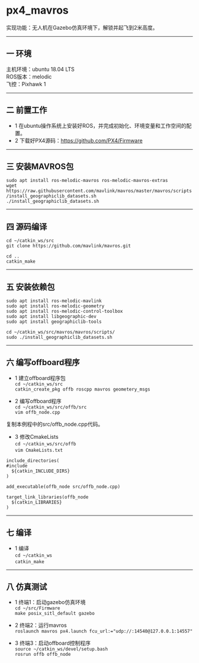 # px4_mavros  
实现功能：无人机在Gazebo仿真环境下，解锁并起飞到2米高度。  

---  

## 一 环境  
主机环境：ubuntu 18.04 LTS  
ROS版本：melodic  
飞控：Pixhawk 1  

---  
## 二 前置工作  
* 1 在ubuntu操作系统上安装好ROS，并完成初始化、环境变量和工作空间的配置。    
* 2 下载好PX4源码：https://github.com/PX4/Firmware  

---  

## 三 安装MAVROS包
`sudo apt install ros-melodic-mavros ros-melodic-mavros-extras`  
`wget https://raw.githubusercontent.com/mavlink/mavros/master/mavros/scripts/install_geographiclib_datasets.sh`  
`./install_geographiclib_datasets.sh`  

---  
## 四 源码编译  
`cd ~/catkin_ws/src`  
`git clone https://github.com/mavlink/mavros.git`  

`cd ..`  
`catkin_make`  

---  
## 五 安装依赖包  
`sudo apt install ros-melodic-mavlink`  
`sudo apt install ros-melodic-geometry`  
`sudo apt install ros-melodic-control-toolbox`  
`sudo apt install libgeographic-dev`  
`sudo apt install geographiclib-tools`  
  
`cd ~/catkin_ws/src/mavros/mavros/scripts/`  
`sudo ./install_geographiclib_datasets.sh`  

---  
## 六  编写offboard程序  
* 1 建立offboard程序包  
`cd ~/catkin_ws/src`  
`catkin_create_pkg offb roscpp mavros geometery_msgs`  

* 2 编写offboard程序  
`cd ~/catkin_ws/src/offb/src`  
`vim offb_node.cpp`  

复制本例程中的src/offb_node.cpp代码。  

* 3 修改CmakeLists  
`cd ~/catkin_ws/src/offb`  
`vim CmakeLists.txt`  

```
include_directories(  
#include  
  ${catkin_INCLUDE_DIRS}  
)  
  
add_executable(offb_node src/offb_node.cpp)  

target_link_libraries(offb_node  
  $(catkin_LIBRARIES}  
)  
```  
  
---  
## 七 编译  
* 1 编译  
`cd ~/catkin_ws`  
`catkin_make`  

---  
## 八 仿真测试  
* 1 终端1：启动gazebo仿真环境  
`cd ~/src/Firmware`    
`make posix_sitl_default gazebo`  
  
* 2 终端2：运行mavros  
`roslaunch mavros px4.launch fcu_url:="udp://:14540@127.0.0.1:14557"`  
  
* 3 终端3：启动offboard控制程序  
`source ~/catkin_ws/devel/setup.bash`  
`rosrun offb offb_node`
